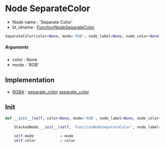 # Node SeparateColor

- Node name : 'Separate Color'
- bl_idname : [FunctionNodeSeparateColor](https://docs.blender.org/api/current/bpy.types.FunctionNodeSeparateColor.html)


``` python
SeparateColor(color=None, mode='RGB', node_label=None, node_color=None)
```
##### Arguments

- color : None
- mode : 'RGB'

## Implementation

- [RGBA](/docs/GeoNodes/socket_RGBA.md) : [separate_color](/docs/GeoNodes/socket_RGBA.md#separate_color) [separate_color](/docs/GeoNodes/socket_RGBA.md#separate_color)

## Init

``` python
def __init__(self, color=None, mode='RGB', node_label=None, node_color=None):

    StackedNode.__init__(self, 'FunctionNodeSeparateColor', node_label=node_label, node_color=node_color)

    self.mode            = mode
    self.color           = color
```
